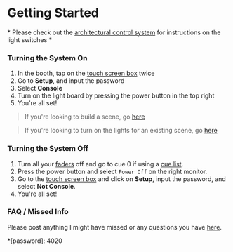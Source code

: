 # Getting Started

\* Please check out the [architectural control system](./Architectural%20Control%20System/switches.md) for instructions on the light switches \*

### Turning the System On

1. In the booth, tap on the [touch screen box](./Glossary/index.md) twice
2. Go to **Setup**, and input the password
3. Select **Console**
4. Turn on the light board by pressing the power button in the top right
5. You're all set!

> If you're looking to build a scene, go [here](./Scenes/index.md)

> If you're looking to turn on the lights for an existing scene, go [here](./Scenes/faders.md)

### Turning the System Off

1. Turn all your [faders](./Glossary/index.md) off and go to cue 0 if using a [cue list](./Scenes/cues.md).
2. Press the power button and select `Power Off` on the right monitor.
3. Go to the [touch screen box](./Glossary/index.md) and click on **Setup**, input the password, and select **Not Console**.
4. You're all set!

### FAQ / Missed Info

Please post anything I might have missed or any questions you have [here](./FAQ%20&%20Recent%20Website%20Changes/index.md).

*[password]: 4020